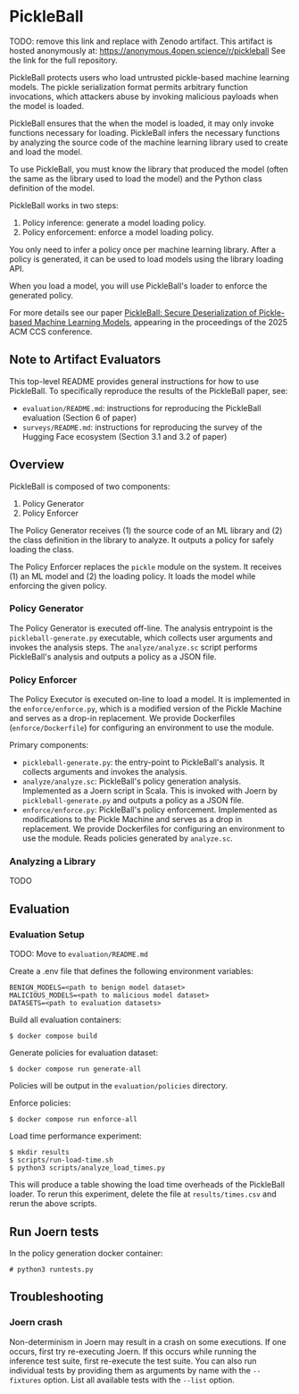 # PickleBall

TODO: remove this link and replace with Zenodo artifact.
This artifact is hosted anonymously at: https://anonymous.4open.science/r/pickleball
See the link for the full repository.

PickleBall protects users who load untrusted pickle-based machine learning
models. The pickle serialization format permits arbitrary function invocations,
which attackers abuse by invoking malicious payloads when the model is loaded.

PickleBall ensures that the when the model is loaded, it may only invoke functions
necessary for loading. PickleBall infers the necessary functions by analyzing the
source code of the machine learning library used to create and load the model.

To use PickleBall, you must know the library that produced the model (often the
same as the library used to load the model) and the Python class definition of the
model.

PickleBall works in two steps:
1. Policy inference: generate a model loading policy.
2. Policy enforcement: enforce a model loading policy.

You only need to infer a policy once per machine learning library. After a
policy is generated, it can be used to load models using the library loading
API.

When you load a model, you will use PickleBall's loader to enforce the
generated policy.

For more details see our paper
[PickleBall: Secure Deserialization of Pickle-based Machine Learning Models](https://www.arxiv.org/abs/2508.15987),
appearing in the proceedings of the 2025 ACM CCS conference.

## Note to Artifact Evaluators

This top-level README provides general instructions for how to use PickleBall.
To specifically reproduce the results of the PickleBall paper, see:

* `evaluation/README.md`: instructions for reproducing the PickleBall evaluation
  (Section 6 of paper)
* `surveys/README.md`: instructions for reproducing the survey of the Hugging
  Face ecosystem (Section 3.1 and 3.2 of paper)

## Overview

PickleBall is composed of two components:
1. Policy Generator
2. Policy Enforcer

The Policy Generator receives (1) the source code of an ML library and (2) the
class definition in the library to analyze. It outputs a policy for safely loading
the class.

The Policy Enforcer replaces the `pickle` module on the system. It receives (1) an
ML model and (2) the loading policy. It loads the model while enforcing the given
policy.

### Policy Generator

The Policy Generator is executed off-line. The analysis entrypoint is the
`pickleball-generate.py` executable, which collects user arguments and invokes the
analysis steps. The `analyze/analyze.sc` script performs PickleBall's analysis and
outputs a policy as a JSON file.

### Policy Enforcer

The Policy Executor is executed on-line to load a model. It is implemented in the
`enforce/enforce.py`, which is a modified version of the Pickle Machine and serves
as a drop-in replacement. We provide Dockerfiles (`enforce/Dockerfile`) for
configuring an environment to use the module.

Primary components:

* `pickleball-generate.py`: the entry-point to PickleBall's analysis. It
  collects arguments and invokes the analysis.
* `analyze/analyze.sc`: PickleBall's policy generation analysis. Implemented as
  a Joern script in Scala. This is invoked with Joern by `pickleball-generate.py`
  and outputs a policy as a JSON file.
* `enforce/enforce.py`: PickleBall's policy enforcement. Implemented as
  modifications to the Pickle Machine and serves as a drop in replacement. We
  provide Dockerfiles for configuring an environment to use the module. Reads
  policies generated by `analyze.sc`.

### Analyzing a Library

TODO

## Evaluation

### Evaluation Setup

TODO: Move to `evaluation/README.md`

Create a .env file that defines the following environment variables:

```
BENIGN_MODELS=<path to benign model dataset>
MALICIOUS_MODELS=<path to malicious model dataset>
DATASETS=<path to evaluation datasets>
```

Build all evaluation containers:

```
$ docker compose build
```

Generate policies for evaluation dataset:

```
$ docker compose run generate-all
```

Policies will be output in the `evaluation/policies` directory.

Enforce policies:

```
$ docker compose run enforce-all
```

Load time performance experiment:

```
$ mkdir results
$ scripts/run-load-time.sh
$ python3 scripts/analyze_load_times.py
```

This will produce a table showing the load time overheads of the PickleBall loader. To rerun this experiment, delete the file at `results/times.csv` and rerun the above scripts.

## Run Joern tests

In the policy generation docker container:

```
# python3 runtests.py
```

## Troubleshooting

### Joern crash

Non-determinism in Joern may result in a crash on some executions. If one
occurs, first try re-executing Joern. If this occurs while running the inference
test suite, first re-execute the test suite. You can also run individual tests
by providing them as arguments by name with the `--fixtures` option. List all
available tests with the `--list` option.
